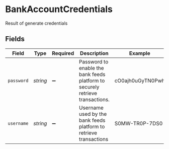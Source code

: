 # BankAccountCredentials

Result of generate credentials


## Fields

| Field                                                                         | Type                                                                          | Required                                                                      | Description                                                                   | Example                                                                       |
| ----------------------------------------------------------------------------- | ----------------------------------------------------------------------------- | ----------------------------------------------------------------------------- | ----------------------------------------------------------------------------- | ----------------------------------------------------------------------------- |
| `password`                                                                    | *string*                                                                      | :heavy_minus_sign:                                                            | Password to enable the bank feeds platform to securely retrieve transactions. | cO0ajh0uGyTN0Pwh                                                              |
| `username`                                                                    | *string*                                                                      | :heavy_minus_sign:                                                            | Username used by the bank feeds platform to retrieve transactions             | S0MW-TR0P-7DS0                                                                |